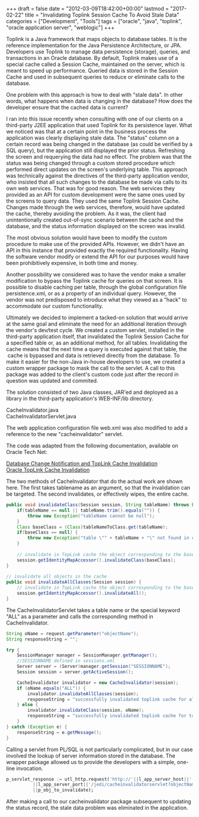 +++
draft       = false
date        = "2012-03-09T18:42:00+00:00"
lastmod     = "2017-02-22"
title       = "Invalidating Toplink Session Cache To Avoid Stale Data"
categories  = ["Development", "Tools"]
tags        = ["oracle", "java", "toplink", "oracle application server", "weblogic"]
+++

Toplink is a Java framework that maps objects to database tables. It is the reference implementation for the Java Persistence Architecture, or JPA. Developers use Toplink to manage data persistence (storage), queries, and transactions in an Oracle database. By default, Toplink makes use of a special cache called a Session Cache, maintained on the server, which is meant to speed up performance. Queried data is stored in the Session Cache and used in subsequent queries to reduce or eliminate calls to the database.

One problem with this approach is how to deal with "stale data". In other words, what happens when data is changing in the database? How does the developer ensure that the cached data is current?

I ran into this issue recently when consulting with one of our clients on a third-party J2EE application that used Toplink for its persistence layer. What we noticed was that at a certain point in the business process the application was clearly displaying stale data. The "status" column on a certain record was being changed in the database (as could be verified by a SQL query), but the application still displayed the prior status. Refreshing the screen and requerying the data had no effect. The problem was that the status was being changed through a custom stored procedure which performed direct updates on the screen's underlying table. This approach was technically against the directives of the third-party application vendor, who insisted that all such changes to the database be made via calls to its own web services. That was for good reason. The web services they provided as an API for custom development were the same ones used by the screens to query data. They used the same Toplink Session Cache. Changes made through the web services, therefore, would have updated the cache, thereby avoiding the problem. As it was, the client had unintentionally created out-of-sync scenario between the cache and the database, and the status information displayed on the screen was invalid.

The most obvious solution would have been to modify the custom procedure to make use of the provided APIs. However, we didn't have an API in this instance that provided exactly the required functionality. Having the software vendor modify or extend the API for our purposes would have been prohibitively expensive, in both time and money.

Another possibility we considered was to have the vendor make a smaller modification to bypass the Toplink cache for queries on that screen. It is possible to disable caching per table, through the global configuration file persistence.xml, or as a property of an individual query. However, the vendor was not predisposed to introduce what they viewed as a "hack" to accommodate our custom functionality.

Ultimately we decided to implement a tacked-on solution that would arrive at the same goal and eliminate the need for an additional iteration through the vendor's dev/test cycle. We created a custom servlet, installed in the third-party application itself, that invalidated the Toplink Session Cache for a specified table or, as an additional method, for all tables. Invalidating the cache means that the next time a query is executed against that table, the  cache is bypassed and data is retrieved directly from the database. To make it easier for the non-Java in-house developers to use, we created a custom wrapper package to mask the call to the servlet. A call to this package was added to the client's custom code just after the record in question was updated and commited.

The solution consisted of two Java classes, JAR'ed and deployed as a library in the third-party application's WEB-INF/lib directory.

CacheInvalidator.java  
CacheInvalidatorServlet.java

The web application configuration file web.xml was also modified to add a reference to the new "cacheinvalidator" servlet.

The code was adapted from the following documentation, available on Oracle Tech Net:

[Database Change Notification and TopLink Cache Invalidation](http://www.oracle.com/technetwork/middleware/ias/index-097190.html)  
[Oracle TopLink Cache Invalidation](http://www.oracle.com/technetwork/middleware/ias/index-100679.html)

The two methods of CacheInvalidator that do the actual work are shown here. The first takes tablename as an argument, so that the invalidation can be targeted. The second invalidates, or effectively wipes, the entire cache.

```java
public void invalidateClass(Session session, String tableName) throws Exception { 
    if(tableName == null || tableName.trim().equals("")) { 
        throw new Exception("tableName cannot be null"); 
    } 
    Class baseClass = (Class)tableNameToClass.get(tableName); 
    if(baseClass == null) { 
        throw new Exception("table \"" + tableName + "\" not found in cache"); 
    } 
 
    // invalidate in TopLink cache the object corresponding to the baseClass 
    session.getIdentityMapAccessor().invalidateClass(baseClass); 
} 
 
// invalidate all objects in the cache 
public void invalidateAllClasses(Session session) { 
    // invalidate in TopLink cache the object corresponding to the baseClass 
    session.getIdentityMapAccessor().invalidateAll(); 
} 
```

The CacheInvalidatorServlet takes a table name or the special keyword "ALL" as a parameter and calls the corresponding method in CacheInvalidator.

```java
String oName = request.getParameter("objectName"); 
String responseString = ""; 

try { 
    SessionManager manager = SessionManager.getManager(); 
    //SESSIONNAME defined in sessions.xml 
    Server server = (Server)manager.getSession("SESSIONNAME"); 
    Session session = server.getActiveSession(); 

    CacheInvalidator invalidator = new CacheInvalidator(session); 
    if (oName.equals("ALL")) { 
        invalidator.invalidateAllClasses(session); 
        responseString = "successfully invalidated toplink cache for all tables."; 
    } else { 
        invalidator.invalidateClass(session, oName); 
        responseString = "successfully invalidated toplink cache for table: "+oName; 
    } 
} catch (Exception e) { 
    responseString = e.getMessage(); 
} 
```

Calling a servlet from PL/SQL is not particularly complicated, but in our case involved the lookup of server information stored in the database. The wrapper package allowed us to provide the developers with a simple, one-line invocation.

```sql
p_servlet_response := utl_http.request('http://'||l_app_server_host||':'
          ||l_app_server_port||'/jedi/cacheinvalidatorservlet?objectName='
          ||p_obj_to_invalidate);
```

After making a call to our cacheinvalidator package subsequent to updating the status record, the stale data problem was eliminated in the application.

